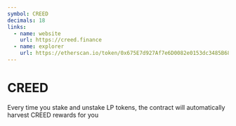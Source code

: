 ```yaml
---
symbol: CREED
decimals: 18
links:
  - name: website
    url: https://creed.finance
  - name: explorer
    url: https://etherscan.io/token/0x675E7d927Af7e6D0082e0153dc3485B687a6F0ad
---
```


# CREED

Every time you stake and unstake LP tokens, the contract will automatically harvest CREED rewards for you
